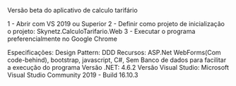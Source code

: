 Versão beta do aplicativo de calculo tarifário

1 - Abrir com VS 2019 ou Superior
2 - Definir como projeto de inicialização o projeto: Skynetz.CalculoTarifario.Web
3 - Executar o programa preferencialmente no Google Chrome

Especificações:
Design Pattern: DDD
Recursos: ASP.Net WebForms(Com code-behind), bootstrap, javascript, C#, Sem Banco de dados para facilitar a execução do programa 
Versão .NET: 4.6.2
Versão Visual Studio: Microsoft Visual Studio Community 2019 - Build 16.10.3
